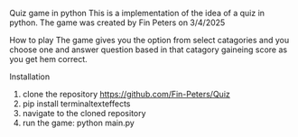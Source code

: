 Quiz game in python
This is a implementation of the idea of a quiz in python. The game was created by Fin Peters on 3/4/2025

How to play
The game gives you the option from select catagories and you choose one and answer question based in that catagory gaineing score as you get hem correct.

Installation
1. clone the repository https://github.com/Fin-Peters/Quiz
2. pip install terminaltexteffects
3. navigate to the cloned repository
4. run the game: python main.py
